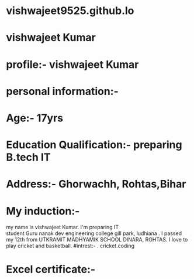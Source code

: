 # vishwajeet9525.github.lo
# vishwajeet Kumar 
# profile:- vishwajeet Kumar 
# personal information:-
# Age:- 17yrs
# Education Qualification:- preparing B.tech IT
# Address:- Ghorwachh, Rohtas,Bihar
# My induction:-
my name is vishwajeet Kumar. I'm preparing IT    
student Guru nanak dev engineering college gill park, ludhiana . I passed my 12th from UTKRAMIT MADHYAMIK SCHOOL DINARA, ROHTAS. I love to play cricket and basketball.
#intrest:-
 . cricket.coding
# Excel certificate:-


